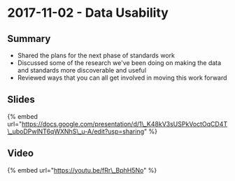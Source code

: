 # 2017-11-02 - Data Usability

## Summary

* Shared the plans for the next phase of standards work
* Discussed some of the research we've been doing on making the data and standards more discoverable and useful
* Reviewed ways that you can all get involved in moving this work forward

## Slides

{% embed url="https://docs.google.com/presentation/d/1\_K48kV3sUSPkVoctOqCD4T\_uboDPwlNT6qWXNhS\_u-A/edit?usp=sharing" %}

## Video

{% embed url="https://youtu.be/fRr\_BphH5No" %}



